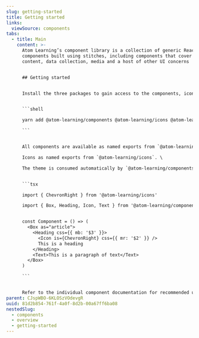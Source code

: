```yaml
---
slug: getting-started
title: Getting started
links:
  viewSource: components
tabs:
  - title: Main
    content: >-
      Atom Learning’s component library is a collection of generic React
      components built using stitches, including components that cover layout,
      content, data collection, media and a host of other UI concerns


      ## Getting started


      Install the three packages to gain access to the components, icons and design tokens.


      ```shell

      yarn add @atom-learning/components @atom-learning/icons @atom-learning/theme

      ```


      All components are available as named exports from `@atom-learning/components` .\

      Icons as named exports from `@atom-learning/icons`. \

      The theme is consumed automatically by `@atom-learning/components` to provide the relevant token references for the `css` prop and `styled` function.


      ```tsx

      import { ChevronRight } from '@atom-learning/icons'

      import { Box, Heading, Icon, Text } from '@atom-learning/components'


      const Component = () => (
        <Box as="article">
          <Heading css={{ mb: '$3' }}>
            <Icon is={ChevronRight} css={{ mr: '$2' }} />
            This is a heading
          </Heading>
          <Text>This is a paragraph of text</Text>
        </Box>
      )

      ```


      Refer to the individual component documentation for recommended usage and API references for each component, as well as the theme documentation to understand the design token usage.
parent: CJspWBO-6KLOSzVOdevgR
uuid: 81d2b854-761f-4a0f-8d2b-00a67ff6ba08
nestedSlug:
  - components
  - overview
  - getting-started
---
```

